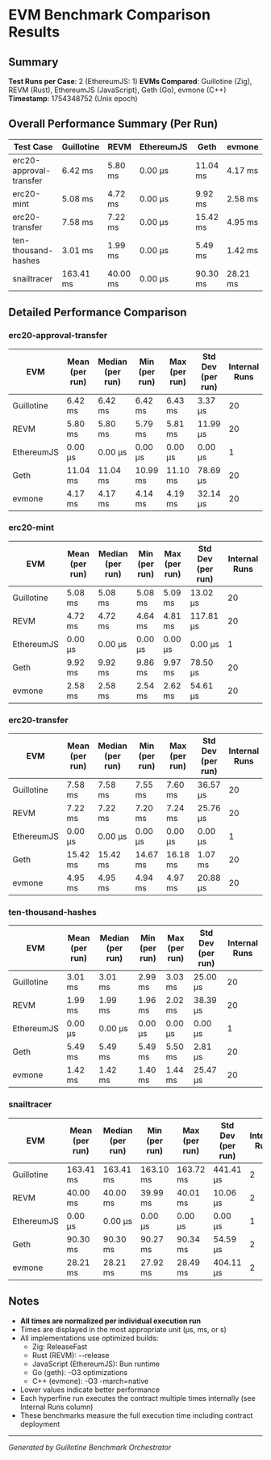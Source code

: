 # EVM Benchmark Comparison Results

## Summary

**Test Runs per Case**: 2 (EthereumJS: 1)
**EVMs Compared**: Guillotine (Zig), REVM (Rust), EthereumJS (JavaScript), Geth (Go), evmone (C++)
**Timestamp**: 1754348752 (Unix epoch)

## Overall Performance Summary (Per Run)

| Test Case | Guillotine | REVM | EthereumJS | Geth | evmone |
|-----------|------------|------|------------|------|--------|
| erc20-approval-transfer   | 6.42 ms | 5.80 ms | 0.00 μs | 11.04 ms | 4.17 ms |
| erc20-mint                | 5.08 ms | 4.72 ms | 0.00 μs | 9.92 ms | 2.58 ms |
| erc20-transfer            | 7.58 ms | 7.22 ms | 0.00 μs | 15.42 ms | 4.95 ms |
| ten-thousand-hashes       | 3.01 ms | 1.99 ms | 0.00 μs | 5.49 ms | 1.42 ms |
| snailtracer               | 163.41 ms | 40.00 ms | 0.00 μs | 90.30 ms | 28.21 ms |

## Detailed Performance Comparison

### erc20-approval-transfer

| EVM | Mean (per run) | Median (per run) | Min (per run) | Max (per run) | Std Dev (per run) | Internal Runs |
|-----|----------------|------------------|---------------|---------------|-------------------|---------------|
| Guillotine  | 6.42 ms | 6.42 ms | 6.42 ms | 6.43 ms | 3.37 μs |            20 |
| REVM        | 5.80 ms | 5.80 ms | 5.79 ms | 5.81 ms | 11.99 μs |            20 |
| EthereumJS  | 0.00 μs | 0.00 μs | 0.00 μs | 0.00 μs | 0.00 μs |             1 |
| Geth        | 11.04 ms | 11.04 ms | 10.99 ms | 11.10 ms | 78.69 μs |            20 |
| evmone      | 4.17 ms | 4.17 ms | 4.14 ms | 4.19 ms | 32.14 μs |            20 |

### erc20-mint

| EVM | Mean (per run) | Median (per run) | Min (per run) | Max (per run) | Std Dev (per run) | Internal Runs |
|-----|----------------|------------------|---------------|---------------|-------------------|---------------|
| Guillotine  | 5.08 ms | 5.08 ms | 5.08 ms | 5.09 ms | 13.02 μs |            20 |
| REVM        | 4.72 ms | 4.72 ms | 4.64 ms | 4.81 ms | 117.81 μs |            20 |
| EthereumJS  | 0.00 μs | 0.00 μs | 0.00 μs | 0.00 μs | 0.00 μs |             1 |
| Geth        | 9.92 ms | 9.92 ms | 9.86 ms | 9.97 ms | 78.50 μs |            20 |
| evmone      | 2.58 ms | 2.58 ms | 2.54 ms | 2.62 ms | 54.61 μs |            20 |

### erc20-transfer

| EVM | Mean (per run) | Median (per run) | Min (per run) | Max (per run) | Std Dev (per run) | Internal Runs |
|-----|----------------|------------------|---------------|---------------|-------------------|---------------|
| Guillotine  | 7.58 ms | 7.58 ms | 7.55 ms | 7.60 ms | 36.57 μs |            20 |
| REVM        | 7.22 ms | 7.22 ms | 7.20 ms | 7.24 ms | 25.76 μs |            20 |
| EthereumJS  | 0.00 μs | 0.00 μs | 0.00 μs | 0.00 μs | 0.00 μs |             1 |
| Geth        | 15.42 ms | 15.42 ms | 14.67 ms | 16.18 ms | 1.07 ms |            20 |
| evmone      | 4.95 ms | 4.95 ms | 4.94 ms | 4.97 ms | 20.88 μs |            20 |

### ten-thousand-hashes

| EVM | Mean (per run) | Median (per run) | Min (per run) | Max (per run) | Std Dev (per run) | Internal Runs |
|-----|----------------|------------------|---------------|---------------|-------------------|---------------|
| Guillotine  | 3.01 ms | 3.01 ms | 2.99 ms | 3.03 ms | 25.00 μs |            20 |
| REVM        | 1.99 ms | 1.99 ms | 1.96 ms | 2.02 ms | 38.39 μs |            20 |
| EthereumJS  | 0.00 μs | 0.00 μs | 0.00 μs | 0.00 μs | 0.00 μs |             1 |
| Geth        | 5.49 ms | 5.49 ms | 5.49 ms | 5.50 ms | 2.81 μs |            20 |
| evmone      | 1.42 ms | 1.42 ms | 1.40 ms | 1.44 ms | 25.47 μs |            20 |

### snailtracer

| EVM | Mean (per run) | Median (per run) | Min (per run) | Max (per run) | Std Dev (per run) | Internal Runs |
|-----|----------------|------------------|---------------|---------------|-------------------|---------------|
| Guillotine  | 163.41 ms | 163.41 ms | 163.10 ms | 163.72 ms | 441.41 μs |             2 |
| REVM        | 40.00 ms | 40.00 ms | 39.99 ms | 40.01 ms | 10.06 μs |             2 |
| EthereumJS  | 0.00 μs | 0.00 μs | 0.00 μs | 0.00 μs | 0.00 μs |             1 |
| Geth        | 90.30 ms | 90.30 ms | 90.27 ms | 90.34 ms | 54.59 μs |             2 |
| evmone      | 28.21 ms | 28.21 ms | 27.92 ms | 28.49 ms | 404.11 μs |             2 |


## Notes

- **All times are normalized per individual execution run**
- Times are displayed in the most appropriate unit (μs, ms, or s)
- All implementations use optimized builds:
  - Zig: ReleaseFast
  - Rust (REVM): --release
  - JavaScript (EthereumJS): Bun runtime
  - Go (geth): -O3 optimizations
  - C++ (evmone): -O3 -march=native
- Lower values indicate better performance
- Each hyperfine run executes the contract multiple times internally (see Internal Runs column)
- These benchmarks measure the full execution time including contract deployment

---

*Generated by Guillotine Benchmark Orchestrator*
